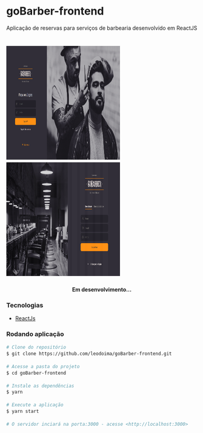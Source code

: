 # goBarber-frontend
Aplicação de reservas para serviços de barbearia desenvolvido em ReactJS

<h1>
  <img width="300px" height="300px" src="/assets/gobarber-login.png" />
  <img width="300px" height="300px" src="/assets/gobarber-cadastro.png" />
</h1>

<h4 align="center"> 
	Em desenvolvimento...
</h4>


### Tecnologias

- [ReactJs](https://reactjs.org/)

### Rodando aplicação

```bash
# Clone do repositório
$ git clone https://github.com/leodoima/goBarber-frontend.git

# Acesse a pasta do projeto
$ cd goBarber-frontend

# Instale as dependências
$ yarn

# Execute a aplicação
$ yarn start

# O servidor inciará na porta:3000 - acesse <http://localhost:3000>
```

